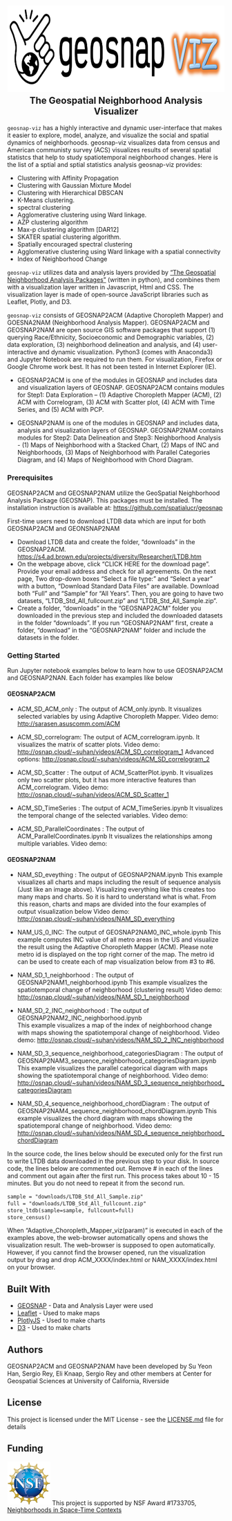 <p align="center">
<img height=200 src="images/geosnap_viz.png" alt="geosnap"/>
</p>

<h2 align="center" style="margin-top:-10px">The Geospatial Neighborhood Analysis Visualizer</h2> 

`geosnap-viz` has a highly interactive and dynamic user-interface that makes it easier to explore, model, analyze, and visualize the social and spatial dynamics of neighborhoods. geosnap-viz visualizes data from census and American communisty survey (ACS) visualizes results of several spatial statistcs that help to study spatiotemporal neighborhood changes. Here is the list of a sptial and sptial statistics analysis geosnap-viz provides:
- Clustering with Affinity Propagation
- Clustering with Gaussian Mixture Model
- Clustering with Hierarchical DBSCAN
- K-Means clustering.
- spectral clustering
- Agglomerative clustering using Ward linkage.
- AZP clustering algorithm
- Max-p clustering algorithm [DAR12]
- SKATER spatial clustering algorithm.
- Spatially encouraged spectral clustering
- Agglomerative clustering using Ward linkage with a spatial connectivity
- Index of Neighborhood Change 

`geosnap-viz` utilizes data and analysis layers provided by  [“The Geospatial Neighborhood Analysis Packages”](https://github.com/spatialucr/geosnap) (written in python), and combines them with a visualization layer written in Javascript, Html and CSS. The visualization layer is made of open-source JavaScript libraries such as Leaflet, Plotly, and D3.

`geosnap-viz` consists of GEOSNAP2ACM (Adaptive Choropleth Mapper) and GOESNA2NAM (Neighborhood Analysis Mapper). GEOSNAP2ACM and GEOSNAP2NAM are open source GIS software packages that support (1) querying Race/Ethnicity, Socioeconomic and Demographic variables, (2) data exploration, (3) neighborhood delineation and analysis, and (4) user-interactive and dynamic visualization. Python3 (comes with Anaconda3) and Jupyter Notebook are required to run them. For visualization, Firefox  or Google Chrome work best. It has not been tested in Internet Explorer (IE).

- GEOSNAP2ACM is one of the modules in GEOSNAP and includes data and visualization layers of GEOSNAP. GEOSNAP2ACM contains modules for Step1: Data Exploration – (1) Adaptive Choropleth Mapper (ACM), (2) ACM with Correlogram, (3) ACM with Scatter plot, (4) ACM with Time Series, and (5) ACM with PCP.

- GEOSNAP2NAM is one of the modules in GEOSNAP and includes data, analysis and visualization layers of GEOSNAP. GEOSNAP2NAM contains modules for Step2: Data Delineation and Step3: Neighborhood Analysis - (1) Maps of Neighborhood with a Stacked Chart, (2) Maps of INC and Neighborhoods, (3) Maps of Neighborhood with Parallel Categories Diagram, and (4) Maps of Neighborhood with Chord Diagram.

### Prerequisites

GEOSNAP2ACM and GEOSNAP2NAM utilize the GeoSpatial Neighborhood Analysis Package (GEOSNAP). This packages must be installed. The installation instruction is available at: https://github.com/spatialucr/geosnap 

First-time users need to download LTDB data which are input for both GEOSNAP2ACM and GEONSNAP2NAM
- Download LTDB data and create the folder, “downloads” in the GEOSNAP2ACM. https://s4.ad.brown.edu/projects/diversity/Researcher/LTDB.htm
- On the webpage above, click “CLICK HERE for the download page”. Provide your email address and check for all agreements. On the next page, Two drop-down boxes “Select a file type:” and “Select a year” with a button, “Download Standard Data Files” are available. Download both “Full” and “Sample” for “All Years”. Then, you are going to have two datasets, “LTDB_Std_All_fullcount.zip” and “LTDB_Std_All_Sample.zip”. 
- Create a folder, “downloads” in the “GEOSNAP2ACM” folder you downloaded in the previous step and included the downloaded datasets in the folder “downloads”. If you run “GEOSNAP2NAM” first, create a folder, “download” in the “GEOSNAP2NAM” folder and include the datasets in the folder. 

### Getting Started

Run Jupyter notebook examples below to learn how to use GEOSNAP2ACM and GEOSNAP2NAN. Each folder has examples like below
#### GEOSNAP2ACM 
- ACM_SD_ACM_only : The output of ACM_only.ipynb. 
It visualizes selected variables by using Adaptive Choropleth Mapper.
Video demo: http://sarasen.asuscomm.com/ACM

- ACM_SD_correlogram: The output of ACM_correlogram.ipynb. 
It visualizes the matrix of scatter plots.
Video demo: http://osnap.cloud/~suhan/videos/ACM_SD_correlogram_1
Advanced options: http://osnap.cloud/~suhan/videos/ACM_SD_correlogram_2

- ACM_SD_Scatter : The output of  ACM_ScatterPlot.ipynb. 
It visualizes only two scatter plots, but it has more interactive features than ACM_correlogram.
Video demo: http://osnap.cloud/~suhan/videos/ACM_SD_Scatter_1

- ACM_SD_TimeSeries : The output of ACM_TimeSeries.ipynb
It visualizes the temporal change of the selected variables. 
Video demo:

- ACM_SD_ParallelCoordinates : The output of  ACM_ParallelCoordinates.ipynb
It visualizes the relationships among multiple variables.
Video demo:

#### GEOSNAP2NAM
- NAM_SD_eveything : The output of GEOSNAP2NAM.ipynb 
This example visualizes all charts and maps including the result of sequence analysis (Just like an image above). Visualizing everything like this creates too many maps and charts. So it is hard to understand what is what. From this reason, charts and maps are divided into the four examples of output visualization below
Video demo: http://osnap.cloud/~suhan/videos/NAM_SD_everything

- NAM_US_0_INC: The output of GEOSNAP2NAM0_INC_whole.ipynb 
This example computes INC value of all metro areas in the US and visualize the result using the Adaptive Choropleth Mapper (ACM). Please note metro id is displayed on the top right corner of the map. The metro id can be used to create each of map visualization below from #3 to #6.

- NAM_SD_1_neighborhood : The output of  GEOSNAP2NAM1_neighborhood.ipynb 
This example visualizes the spatiotemporal change of neighborhood (clustering result)
Video demo: http://osnap.cloud/~suhan/videos/NAM_SD_1_neighborhood

- NAM_SD_2_INC_neighborhood : The output of GEOSNAP2NAM2_INC_neighborhood.ipynb  
This example visualizes a map of the index of neighborhood change with maps showing the spatiotemporal change of neighborhood.
 Video demo: http://osnap.cloud/~suhan/videos/NAM_SD_2_INC_neighborhood


- NAM_SD_3_sequence_neighborhood_categoriesDiagram : The output of  GEOSNAP2NAM3_sequence_neighborhood_categoriesDiagram.ipynb
This example visualizes the parallel categorical diagram with maps showing the spatiotemporal change of neighborhood.
Video demo: http://osnap.cloud/~suhan/videos/NAM_SD_3_sequence_neighborhood_categoriesDiagram

- NAM_SD_4_sequence_neighborhood_chordDiagram : The output of GEOSNAP2NAM4_sequence_neighborhood_chordDiagram.ipynb
This example visualizes the chord diagram with maps showing the spatiotemporal change of neighborhood. 
 Video demo: http://osnap.cloud/~suhan/videos/NAM_SD_4_sequence_neighborhood_chordDiagram

 
In the source code, the lines below should be executed only for the first run to write LTDB data downloaded in the previous step to your disk. In source code, the lines below are commented out. Remove # in each of the lines and comment out again after the first run. This process takes about 10 - 15 minutes. But you do not need to repeat it from the second run.
```
sample = "downloads/LTDB_Std_All_Sample.zip"
full = "downloads/LTDB_Std_All_fullcount.zip"
store_ltdb(sample=sample, fullcount=full)
store_census()
```

When “Adaptive_Choropleth_Mapper_viz(param)” is executed in each of the examples above, the web-browser automatically opens and shows the visualization result. The web-browser is supposed to open automatically. However, if you cannot find the browser opened, run the visualization output by drag and drop ACM_XXXX/index.html or NAM_XXXX/index.html on your browser.


## Built With

* [GEOSNAP](https://github.com/spatialucr/geosnap) - Data and Analysis Layer were used
* [Leaflet](https://leafletjs.com) - Used to make maps
* [PlotlyJS](https://plot.ly/javascript/) - Used to make charts
* [D3](https://d3js.org/) - Used to make charts


## Authors

GEOSNAP2ACM and GEOSNAP2NAM have been developed by Su Yeon Han, Sergio Rey, Eli Knaap, Sergio Rey and other members at Center for Geospatial Sciences at University of California, Riverside

## License

This project is licensed under the MIT License - see the [LICENSE.md](LICENSE.md) file for details

## Funding

<img src="images/nsf_logo.jpg" width=100 /> This project is supported by NSF Award #1733705,
[Neighborhoods in Space-Time Contexts](https://www.nsf.gov/awardsearch/showAward?AWD_ID=1733705&HistoricalAwards=false)


